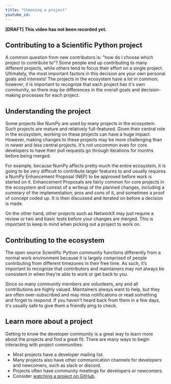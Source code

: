 ```yaml
---
title: "Choosing a project"
youtube_id:
---
```


**[DRAFT] This video has not been recorded yet.**

<!--
-Hello everyone, I’m Juanita.
-Welcome to the Scientific Python videos! Today I will help you choose a project to start contributing to the Scientific Python Ecosystem.
-->

## Contributing to a Scientific Python project

A common question from new contributors is: "how do I choose which project to
contribute to"?
Some people end up contributing to many different projects, while others
tend to focus their effort on a single project.
Ultimately, the most important factors in this decision are your own personal
goals and interests!
The projects in the ecosystem have a lot in common; however, it is important to
recognize that each project has it's own community, so there may be differences
in the overall goals and decision-making processes for each project.

## Understanding the project

Some projects like NumPy are used by many projects in the ecosystem.
Such projects are mature and relatively full-featured.
Given their central role in the ecosystem, working on these projects can have a huge impact.
However, making changes to these projects may be more challenging than in newer
and less central projects.
It's not uncommon even for core developers to have their pull requests go through iterations for months before being merged.

For example, because NumPy affects pretty much the entire ecosystem, it is
going to be very difficult to contribute larger features to and usually
requires a NumPy Enhancement Proposal (NEP) to be approved before work is
started on it.
Enhancement Proposals are fairly common for core projects in the ecosystem and
consist of a writeup of the planned changes, including a summary of the
implementation, pros and cons of it, and sometimes a proof of concept coded up.
It is then discussed and iterated on before a decision is made.

On the other hand, other projects such as NetworkX may just require a review or two and basic tests before your changes are merged.
This is important to keep in mind when picking out a project to work on.

## Contributing to the ecosystem

The open source Scientific Python community functions differently from a normal work environment because it is largely comprised of people contributing from different timezones in their free time.
As such, it’s important to recognize that contributors and maintainers may not always be consistent in when they’re able to work or get back to you.

Since so many community members are volunteers, any and all contributions are highly valued.
Maintainers always want to help, but they are often over-subscribed and may miss notifications or read something and forget to respond.
If you haven't heard back from them in a few days, it's usually safe to give them a friendly ping to check.

## Learn more about a project

Getting to know the developer community is a great way to learn more about the
projects and find a great fit.
There are many ways to begin interacting with project communities:

- Most projects have a developer mailing list.
- Many projects also have other communication channels for developers and
  newcomers, such as slack or discord.
- Projects often have community meetings for developers or newcomers.
- Consider [watching a project on GitHub][gh-watching].

[gh-watching]: https://docs.github.com/en/account-and-profile/managing-subscriptions-and-notifications-on-github/managing-subscriptions-for-activity-on-github/viewing-your-subscriptions

<!--
-I hope these tips help you find the right project to contribute to. Thanks for watching and welcome to Scientific Python!
-->
